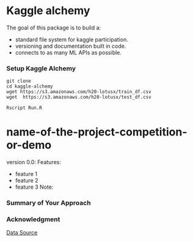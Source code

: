 # Kaggle alchemy
The goal of this package is to build a:
- standard file system for kaggle participation.
- versioning and documentation built in code.
- connects to as many ML APIs as possible.


### Setup Kaggle Alchemy
```
git clone
cd kaggle-alchemy
wget https://s3.amazonaws.com/h20-lotusx/train_df.csv
wget  https://s3.amazonaws.com/h20-lotusx/test_df.csv

Rscript Run.R
```

# name-of-the-project-competition-or-demo

version 0.0:
Features:
* feature 1
* feature 2
* feature 3
Note:

### Summary of Your Approach






### Acknowledgment
[Data Source](https://www.kaggle.com/mlg-ulb/creditcardfraud)
